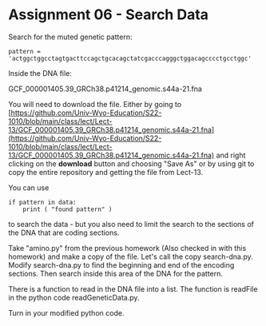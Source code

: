 
<style>
.pagebreak { page-break-before: always; }
.half { height: 200px; }
</style>
<style>
.pagebreak { page-break-before: always; }
.half { height: 200px; }
.markdown-body {
	font-size: 12px;
}
.markdown-body td {
	font-size: 12px;
}
</style>


# Assignment 06 - Search Data

Search for the muted genetic pattern:

```
pattern = 'actggctggcctagtgacttccagctgcacagctatcgacccagggctggacagcccctgcctggc'
```

Inside the DNA file:

GCF_000001405.39_GRCh38.p41214_genomic.s44a-21.fna

You will need to download the file.  Either by going to
[https://github.com/Univ-Wyo-Education/S22-1010/blob/main/class/lect/Lect-13/GCF_000001405.39_GRCh38.p41214_genomic.s44a-21.fna](https://github.com/Univ-Wyo-Education/S22-1010/blob/main/class/lect/Lect-13/GCF_000001405.39_GRCh38.p41214_genomic.s44a-21.fna)
and right clicking on the **download** button and choosing "Save As" or 
by using git to copy the entire repository and getting the file from
Lect-13.

You can use 

```
if pattern in data:
	print ( "found pattern" )
```

to search the data - but you also need to limit the search to the sections
of the DNA that are coding sections.

Take "amino.py" from the previous homework (Also checked in with this 
homework) and make a copy of the file.  Let's call the copy search-dna.py.
Modify search-dna.py to find the beginning and end of the
encoding sections.   Then search inside this area of the
DNA for the pattern.

There is a function to read in the DNA file into a list.  The function is
readFile in the python code readGeneticData.py.

Turn in your modified python code.




